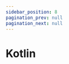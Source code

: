 ```yaml
---
sidebar_position: 8
pagination_prev: null
pagination_next: null
---
```


# Kotlin

<SDKNotReady name="Kotlin" />